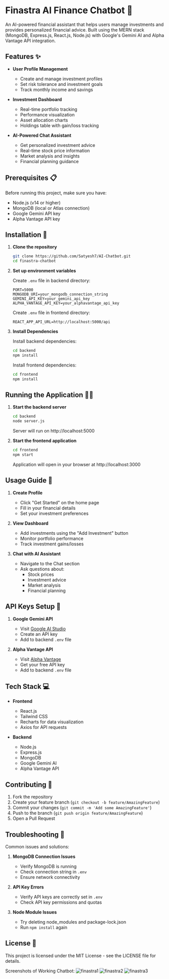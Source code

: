 # Finastra AI Finance Chatbot 🤖

An AI-powered financial assistant that helps users manage investments and provides personalized financial advice. Built using the MERN stack (MongoDB, Express.js, React.js, Node.js) with Google's Gemini AI and Alpha Vantage API integration.

## Features ✨

- **User Profile Management** 
  - Create and manage investment profiles
  - Set risk tolerance and investment goals
  - Track monthly income and savings

- **Investment Dashboard**
  - Real-time portfolio tracking
  - Performance visualization
  - Asset allocation charts
  - Holdings table with gain/loss tracking

- **AI-Powered Chat Assistant**
  - Get personalized investment advice
  - Real-time stock price information
  - Market analysis and insights
  - Financial planning guidance

## Prerequisites 📋

Before running this project, make sure you have:
- Node.js (v14 or higher)
- MongoDB (local or Atlas connection)
- Google Gemini API key
- Alpha Vantage API key

## Installation 🚀

1. **Clone the repository**
   ```bash
   git clone https://github.com/Satyesh7/AI-Chatbot.git
   cd finastra-chatbot
   ```

2. **Set up environment variables**

   Create `.env` file in backend directory:
   ```env
   PORT=5000
   MONGODB_URI=your_mongodb_connection_string
   GEMINI_API_KEY=your_gemini_api_key
   ALPHA_VANTAGE_API_KEY=your_alphavantage_api_key
   ```

   Create `.env` file in frontend directory:
   ```env
   REACT_APP_API_URL=http://localhost:5000/api
   ```

3. **Install Dependencies**

   Install backend dependencies:
   ```bash
   cd backend
   npm install
   ```

   Install frontend dependencies:
   ```bash
   cd frontend
   npm install
   ```

## Running the Application 🏃‍♂️

1. **Start the backend server**
   ```bash
   cd backend
   node server.js
   ```
   Server will run on http://localhost:5000

2. **Start the frontend application**
   ```bash
   cd frontend
   npm start
   ```
   Application will open in your browser at http://localhost:3000

## Usage Guide 📖

1. **Create Profile**
   - Click "Get Started" on the home page
   - Fill in your financial details
   - Set your investment preferences

2. **View Dashboard**
   - Add investments using the "Add Investment" button
   - Monitor portfolio performance
   - Track investment gains/losses

3. **Chat with AI Assistant**
   - Navigate to the Chat section
   - Ask questions about:
     - Stock prices
     - Investment advice
     - Market analysis
     - Financial planning

## API Keys Setup 🔑

1. **Google Gemini API**
   - Visit [Google AI Studio](https://makersuite.google.com/app/apikey)
   - Create an API key
   - Add to backend `.env` file

2. **Alpha Vantage API**
   - Visit [Alpha Vantage](https://www.alphavantage.co/support/#api-key)
   - Get your free API key
   - Add to backend `.env` file

## Tech Stack 💻

- **Frontend**
  - React.js
  - Tailwind CSS
  - Recharts for data visualization
  - Axios for API requests

- **Backend**
  - Node.js
  - Express.js
  - MongoDB
  - Google Gemini AI
  - Alpha Vantage API

## Contributing 🤝

1. Fork the repository
2. Create your feature branch (`git checkout -b feature/AmazingFeature`)
3. Commit your changes (`git commit -m 'Add some AmazingFeature'`)
4. Push to the branch (`git push origin feature/AmazingFeature`)
5. Open a Pull Request

## Troubleshooting 🔧

Common issues and solutions:

1. **MongoDB Connection Issues**
   - Verify MongoDB is running
   - Check connection string in `.env`
   - Ensure network connectivity

2. **API Key Errors**
   - Verify API keys are correctly set in `.env`
   - Check API key permissions and quotas

3. **Node Module Issues**
   - Try deleting node_modules and package-lock.json
   - Run `npm install` again

## License 📄


This project is licensed under the MIT License - see the LICENSE file for details.

Screenshots of Working Chatbot:
![finastra1](https://github.com/user-attachments/assets/ae8ad3cd-6c5c-45e1-9f43-9b87524eedeb)
![finastra2](https://github.com/user-attachments/assets/5eac7116-a54a-4ae0-9226-9204214511b9)
![finastra3](https://github.com/user-attachments/assets/4e51d7c1-ee30-49dd-985b-ab8374e74946)

